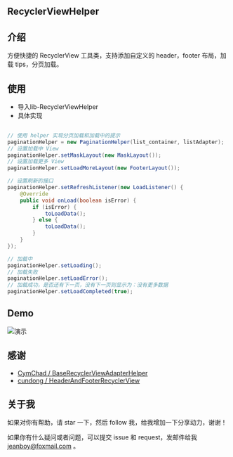 ## RecyclerViewHelper

## 介绍

方便快捷的 RecyclerView 工具类，支持添加自定义的 header，footer 布局，加载 tips，分页加载。

## 使用

* 导入lib-RecyclerViewHelper
* 具体实现
```java
    
// 使用 helper 实现分页加载和加载中的提示
paginationHelper = new PaginationHelper(list_container, listAdapter);
// 设置加载中 View
paginationHelper.setMaskLayout(new MaskLayout());
// 设置加载更多 View
paginationHelper.setLoadMoreLayout(new FooterLayout());

// 设置刷新的接口
paginationHelper.setRefreshListener(new LoadListener() {
    @Override
    public void onLoad(boolean isError) {
        if (isError) {
            toLoadData();
        } else {
            toLoadData();
        }
    }
});

// 加载中
paginationHelper.setLoading();
// 加载失败
paginationHelper.setLoadError();
// 加载成功，是否还有下一页，没有下一页则显示为：没有更多数据
paginationHelper.setLoadCompleted(true);
```


## Demo

![演示][1]

## 感谢

* [CymChad / BaseRecyclerViewAdapterHelper](https://github.com/CymChad/BaseRecyclerViewAdapterHelper)
* [cundong / HeaderAndFooterRecyclerView](https://github.com/cundong/HeaderAndFooterRecyclerView)

## 关于我

如果对你有帮助，请 star 一下，然后 follow 我，给我增加一下分享动力，谢谢！

如果你有什么疑问或者问题，可以提交 issue 和 request，发邮件给我 jeanboy@foxmail.com 。



[1]: https://github.com/freekite/Android-RecyclerViewHelper/blob/master/resource/ScreenRecord.gif
